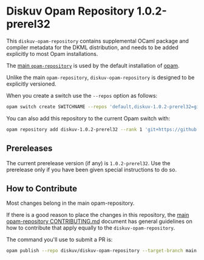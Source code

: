 # Diskuv Opam Repository 1.0.2-prerel32

This `diskuv-opam-repository` contains supplemental OCaml package and compiler
metadata for the DKML distribution, and needs to be added explicitly to most
Opam installations.

The [main `opam-repository`](https://github.com/ocaml/opam-repository)
is used by the default installation of [opam](https://opam.ocaml.org/).

Unlike the main `opam-repository`, `diskuv-opam-repository` is designed to
be explicitly versioned.

When you create a switch use the `--repos` option as follows:

```bash
opam switch create SWITCHNAME --repos 'default,diskuv-1.0.2-prerel32=git+https://github.com/diskuv/diskuv-opam-repository.git#v1.0.2-prerel32' 4.12.1
```

You can also add this repository to the current Opam switch with:

```bash
opam repository add diskuv-1.0.2-prerel32 --rank 1 'git+https://github.com/diskuv/diskuv-opam-repository.git#v1.0.2-prerel32'
```

## Prereleases

The current prerelease version (if any) is `1.0.2-prerel32`. Use the prerelease only if you have been given
special instructions to do so.

## How to Contribute

Most changes belong in the main opam-repository.

If there is a good reason to place the changes in this repository, the
[main opam-repository CONTRIBUTING.md](https://github.com/ocaml/opam-repository/blob/master/CONTRIBUTING.md)
document has general guidelines on how to contribute that apply equally to
the `diskuv-opam-repository`.

The command you'll use to submit a PR is:

```bash
opam publish --repo diskuv/diskuv-opam-repository --target-branch main
```
